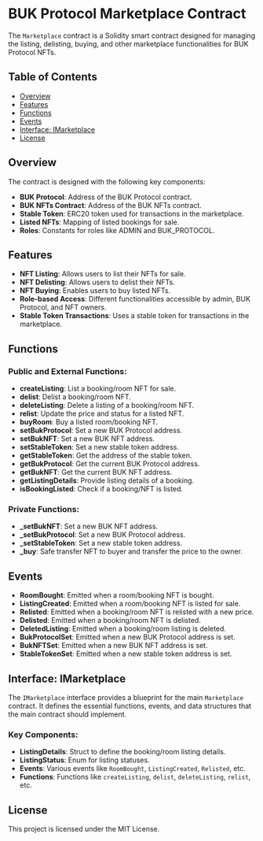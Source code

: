 # BUK Protocol Marketplace Contract

The `Marketplace` contract is a Solidity smart contract designed for managing the listing, delisting, buying, and other marketplace functionalities for BUK Protocol NFTs.

## Table of Contents

- [Overview](#overview)
- [Features](#features)
- [Functions](#functions)
- [Events](#events)
- [Interface: IMarketplace](#interface-imarketplace)
- [License](#license)

## Overview

The contract is designed with the following key components:

- **BUK Protocol**: Address of the BUK Protocol contract.
- **BUK NFTs Contract**: Address of the BUK NFTs contract.
- **Stable Token**: ERC20 token used for transactions in the marketplace.
- **Listed NFTs**: Mapping of listed bookings for sale.
- **Roles**: Constants for roles like ADMIN and BUK_PROTOCOL.

## Features

- **NFT Listing**: Allows users to list their NFTs for sale.
- **NFT Delisting**: Allows users to delist their NFTs.
- **NFT Buying**: Enables users to buy listed NFTs.
- **Role-based Access**: Different functionalities accessible by admin, BUK Protocol, and NFT owners.
- **Stable Token Transactions**: Uses a stable token for transactions in the marketplace.

## Functions

### Public and External Functions:

- **createListing**: List a booking/room NFT for sale.
- **delist**: Delist a booking/room NFT.
- **deleteListing**: Delete a listing of a booking/room NFT.
- **relist**: Update the price and status for a listed NFT.
- **buyRoom**: Buy a listed room/booking NFT.
- **setBukProtocol**: Set a new BUK Protocol address.
- **setBukNFT**: Set a new BUK NFT address.
- **setStableToken**: Set a new stable token address.
- **getStableToken**: Get the address of the stable token.
- **getBukProtocol**: Get the current BUK Protocol address.
- **getBukNFT**: Get the current BUK NFT address.
- **getListingDetails**: Provide listing details of a booking.
- **isBookingListed**: Check if a booking/NFT is listed.

### Private Functions:

- **_setBukNFT**: Set a new BUK NFT address.
- **_setBukProtocol**: Set a new BUK Protocol address.
- **_setStableToken**: Set a new stable token address.
- **_buy**: Safe transfer NFT to buyer and transfer the price to the owner.

## Events

- **RoomBought**: Emitted when a room/booking NFT is bought.
- **ListingCreated**: Emitted when a room/booking NFT is listed for sale.
- **Relisted**: Emitted when a booking/room NFT is relisted with a new price.
- **Delisted**: Emitted when a booking/room NFT is delisted.
- **DeletedListing**: Emitted when a booking/room listing is deleted.
- **BukProtocolSet**: Emitted when a new BUK Protocol address is set.
- **BukNFTSet**: Emitted when a new BUK NFT address is set.
- **StableTokenSet**: Emitted when a new stable token address is set.

## Interface: IMarketplace

The `IMarketplace` interface provides a blueprint for the main `Marketplace` contract. It defines the essential functions, events, and data structures that the main contract should implement.

### Key Components:

- **ListingDetails**: Struct to define the booking/room listing details.
- **ListingStatus**: Enum for listing statuses.
- **Events**: Various events like `RoomBought`, `ListingCreated`, `Relisted`, etc.
- **Functions**: Functions like `createListing`, `delist`, `deleteListing`, `relist`, etc.

## License

This project is licensed under the MIT License.
